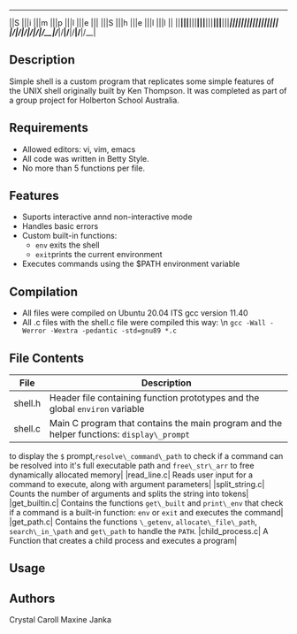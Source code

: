  ____ ____ ____ ____ ____ ____ _________ ____ ____ ____ ____ ____ 
||S |||i |||m |||p |||l |||e |||       |||S |||h |||e |||l |||l ||
||__|||__|||__|||__|||__|||__|||_______|||__|||__|||__|||__|||__||
|/__\|/__\|/__\|/__\|/__\|/__\|/_______\|/__\|/__\|/__\|/__\|/__\|

## Description
Simple shell is a custom program that replicates some simple features of the UNIX shell originally built by Ken Thompson. 
It was completed as part of a group project for Holberton School Australia.

## Requirements
- Allowed editors: vi, vim, emacs
- All code was written in Betty Style.
- No more than 5 functions per file.

## Features
- Suports interactive annd non-interactive mode
- Handles basic errors
- Custom built-in functions:
	- `env` exits the shell
	- `exit`prints the current environment
- Executes commands using the $PATH environment variable

## Compilation
- All files were compiled on Ubuntu 20.04 ITS gcc version 11.40
- All .c files with the shell.c file were compiled this way:
  \n
  `gcc -Wall -Werror -Wextra -pedantic -std=gnu89 *.c`

## File Contents
| File | Description |
|------|-------------|
|shell.h| Header file containing function prototypes and the global `environ` variable|
|shell.c| Main C program that contains the main program and the helper functions: `display\_prompt`
to display the `$` prompt,`resolve\_command\_path` to check if a command can be resolved into it's full
executable path and `free\_str\_arr` to free dynamically allocated memory| 
|read_line.c| Reads user input for a command to execute, along with argument parameters|
|split_string.c| Counts the number of arguments and splits the string into tokens|
|get_builtin.c| Contains the functions `get\_built` and `print\_env` that check if a command is a built-in function: `env` or `exit` and executes the command|
|get_path.c| Contains the functions `\_getenv`, `allocate\_file\_path`, `search\_in_\path` and `get\_path` to handle the `PATH`.
|child_process.c| A Function that creates a child process and executes a program|

## Usage

## Authors
Crystal Caroll
Maxine Janka

